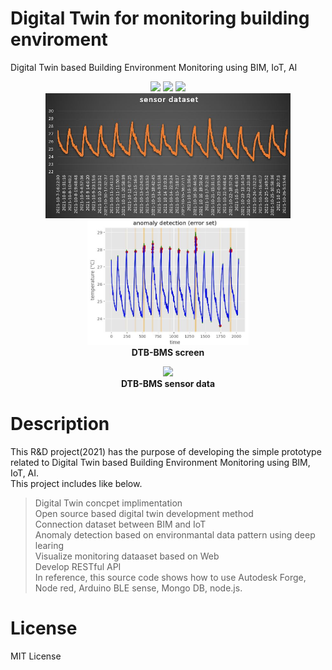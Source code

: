 # Digital Twin for monitoring building enviroment
Digital Twin based Building Environment Monitoring using BIM, IoT, AI
<p align="center">
  <img height="200px" src="https://1.bp.blogspot.com/-HW_8OxVL-is/YGc5rrtJCVI/AAAAAAAA5s8/whBxss4XrsotQgnrWcNBjbql8yQKnqMMQCLcBGAsYHQ/s1877/a3.JPG"> 
  <img height="200px" src="https://1.bp.blogspot.com/-AQWyAX1csp4/YGcvuBbsDcI/AAAAAAAA5ss/lFaR-u5pjEwr6pOce1ayvQO_Ktzx9i6TwCLcBGAsYHQ/s1919/a1.JPG"> 
  <img height="200px" src="https://1.bp.blogspot.com/-swdoS-w7MLY/YGcvuGJd0xI/AAAAAAAA5sw/BiRTxHJRaFgOpKrkv9soVYFrnBaX4HPkgCLcBGAsYHQ/s1920/a2.JPG"><br/>
  <img height="200px" src="https://github.com/mac999/digital_twin/blob/master/anomaly_detection/fig2.JPG">
  <img height="200px" src="https://github.com/mac999/digital_twin/blob/master/anomaly_detection/fig4.JPG"><br/> 
  <b>DTB-BMS screen</b>
</p>
<p align="center">
  <a href="https://youtu.be/vpp4oGP3DPI"><img width="400px" src="https://1.bp.blogspot.com/-OaqpSj6oYKU/YAsUJdbsIFI/AAAAAAAA5Bk/phBaKOy4F1YkVEIOJQ0UNcntFLqNXd0oACLcBGAsYHQ/w400-h300/KakaoTalk_20210122_130552110.jpg"/></a>
  <br/>  
  <b>DTB-BMS sensor data</b>
</p>

# Description
This R&D project(2021) has the purpose of developing the simple prototype related to Digital Twin based Building Environment Monitoring using BIM, IoT, AI.</br>
This project includes like below. 
> Digital Twin concpet implimentation<br/>
> Open source based digital twin development method<br/>
> Connection dataset between BIM and IoT<br/>
> Anomaly detection based on environmantal data pattern using deep learing<br/>
> Visualize monitoring dataaset based on Web<br/>
> Develop RESTful API<br/>
In reference, this source code shows how to use Autodesk Forge, Node red, Arduino BLE sense, Mongo DB, node.js.<br/>

# License
MIT License
